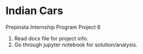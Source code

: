 # Indian Cars
Prepinsta Internship Program Project 6

1. Read docx file for project info.
2. Go through jupyter notebook for solution/analysis.
